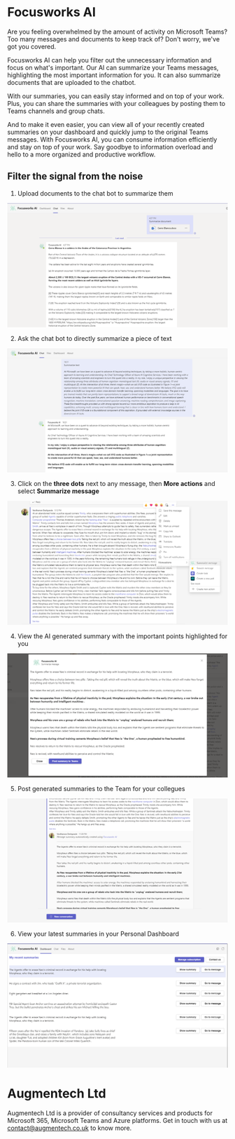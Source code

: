 # Focusworks AI

Are you feeling overwhelmed by the amount of activity on Microsoft Teams? Too many messages and documents to keep track of? Don't worry, we've got you covered.

Focusworks AI can help you filter out the unnecessary information and focus on what's important. Our AI can summarize your Teams messages, highlighting the most important information for you. It can also summarize documents that are uploaded to the chatbot.

With our summaries, you can easily stay informed and on top of your work. Plus, you can share the summaries with your colleagues by posting them to Teams channels and group chats.

And to make it even easier, you can view all of your recently created summaries on your dashboard and quickly jump to the original Teams messages. With Focusworks AI, you can consume information efficiently and stay on top of your work. Say goodbye to information overload and hello to a more organized and productive workflow.

## Filter the signal from the noise

1. Upload documents to the chat bot to summarize them

![Upload document](/assets/document.png)

2. Ask the chat bot to directly summarize a piece of text

![Summarize text](/assets/text.png)

3. Click on the **three dots** next to any message, then **More actions** and select **Summarize message**

![Summarize teams message](/assets/messageaction.png)

4. View the AI generated summary with the important points highlighted for you

![Summary](/assets/taskmodule.png)

5. Post generated summaries to the Team for your collegues

![Post to Teams](/assets/posttoteams.png)

6. View your latest summaries in your Personal Dashboard

![Dashboard](/assets/dashboard.png)


# Augmentech Ltd

Augmentech Ltd is a provider of consultancy services and products for Microsoft 365, Microsoft Teams and Azure platforms. Get in touch with us at contact@augmentech.co.uk to know more.
